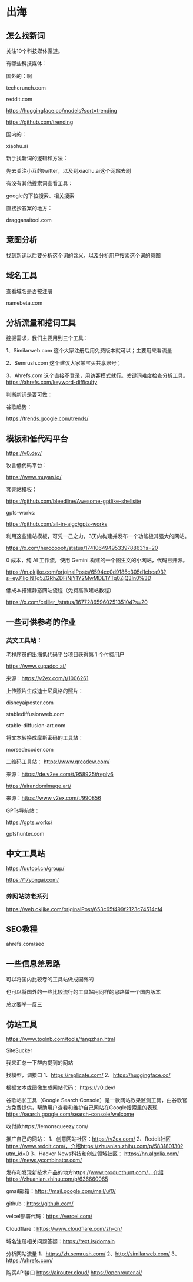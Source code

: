 # 出海

## 怎么找新词

关注10个科技媒体渠道。

有哪些科技媒体：

国外的：啊

techcrunch.com

reddit.com

https://huggingface.co/models?sort=trending

https://github.com/trending

国内的：

xiaohu.ai

新手找新词的逻辑和方法：

先去关注小互的twitter，以及到xiaohu.ai这个网站去刷

有没有其他搜索词查看工具：

google的下拉搜索、相关搜索

直接抄答案的地方：

dragganaitool.com

## 意图分析

找到新词以后要分析这个词的含义，以及分析用户搜索这个词的意图

## 域名工具

查看域名是否被注册

namebeta.com

## 分析流量和挖词工具

挖掘需求，我们主要用到三个工具： 

1、Similarweb.com 这个大家注册后用免费版本就可以；主要用来看流量 

2、Semrush.com 这个建议大家某宝买共享账号； 

3、Ahrefs.com 这个直接不登录，用访客模式就行。关键词难度检查分析工具。https://ahrefs.com/keyword-difficulty

判断新词是否可做：

谷歌趋势：

https://trends.google.com/trends/

## 模板和低代码平台

https://v0.dev/

牧言低代码平台：

https://www.muyan.io/

套壳站模板：

https://github.com/bleedline/Awesome-gptlike-shellsite

gpts-works:

https://github.com/all-in-aigc/gpts-works

利用这些建站模板，可凭一己之力，3天内构建并发布一个功能极其强大的网站。

https://x.com/heroooooh/status/1741064949533978863?s=20

0 成本，纯 AI 工作流，使用 Gemini 构建的一个图生文的小网站，代码已开源。

https://m.okjike.com/originalPosts/6594cc0d9185c305d1cbca93?s=eyJ1IjoiNTg5ZGRhZDFiNjY1Y2MwMDE1YTg0ZjQ3In0%3D

低成本搭建静态网站流程（免费高效建站教程）

https://x.com/cellier_/status/1677286596025135104?s=20

## 一些可供参考的作业

### 英文工具站：

老程序员的出海低代码平台项目获得第 1 个付费用户

https://www.supadoc.ai/

来源：https://v2ex.com/t/1006261

上传照片生成迪士尼风格的照片：

disneyaiposter.com

stablediffusionweb.com

stable-diffusion-art.com

将文本转换成摩斯密码的工具站：

morsedecoder.com

二维码工具站： https://www.qrcodew.com/

来源：https://de.v2ex.com/t/958925#reply6

https://airandomimage.art/

来源：https://www.v2ex.com/t/990856

GPTs导航站：

https://gpts.works/

gptshunter.com

## 中文工具站

https://uutool.cn/group/

https://17yongai.com/

### 养网站防老系列

https://web.okjike.com/originalPost/653c65f499f2123c74514cf4

## SEO教程

ahrefs.com/seo

## 一些信息差思路

可以将国内比较卷的工具站做成国外的

也可以将国外的一些比较流行的工具站用同样的思路做一个国内版本

总之要举一反三

## 仿站工具

https://www.toolnb.com/tools/fangzhan.html

SiteSucker



我来汇总一下群内提到的网站

找模型，调接口
1、https://replicate.com/ 
2、https://huggingface.co/ 

根据文本或图像生成网站代码： https://v0.dev/ 

谷歌站长工具（Google Search Console）是一款网站效果监测工具，由谷歌官方免费提供，帮助用户查看和维护自己网站在Google搜索里的表现 https://search.google.com/search-console/welcome

收付款https://lemonsqueezy.com/

推广自己的网站：
1、创意网站社区：https://v2ex.com/
2、Reddit社区 https://www.reddit.com/，介绍https://zhuanlan.zhihu.com/p/583180130?utm_id=0
3、Hacker News科技和创业领域社区：
https://hn.algolia.com/ 
https://news.ycombinator.com/

发布和发现新技术产品的地方https://www.producthunt.com/，介绍https://zhuanlan.zhihu.com/p/636660065

gmail邮箱：https://mail.google.com/mail/u/0/

github：https://github.com/

velcel部署代码：https://vercel.com/

Cloudflare：https://www.cloudflare.com/zh-cn/

域名注册相关问题答疑：https://text.is/domain

分析网站流量
1、https://zh.semrush.com/ 
2、http://similarweb.com/ 
3、https://ahrefs.com/ 

购买API接口
https://airouter.cloud/
https://openrouter.ai/